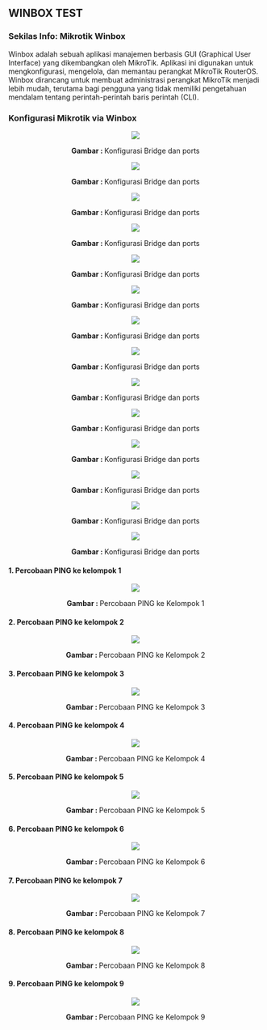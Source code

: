 ## WINBOX TEST

### Sekilas Info: Mikrotik Winbox

Winbox adalah sebuah aplikasi manajemen berbasis GUI (Graphical User Interface) yang dikembangkan oleh MikroTik. Aplikasi ini digunakan untuk mengkonfigurasi, mengelola, dan memantau perangkat MikroTik RouterOS. Winbox dirancang untuk membuat administrasi perangkat MikroTik menjadi lebih mudah, terutama bagi pengguna yang tidak memiliki pengetahuan mendalam tentang perintah-perintah baris perintah (CLI).

### Konfigurasi Mikrotik via Winbox

<div align="center">
<img src="./assets/1.png">
<p><strong>Gambar : </strong>Konfigurasi Bridge dan ports</p>
</div>

<div align="center">
<img src="./assets/2.png">
<p><strong>Gambar : </strong>Konfigurasi Bridge dan ports</p>
</div>

<div align="center">
<img src="./assets/3.png">
<p><strong>Gambar : </strong>Konfigurasi Bridge dan ports</p>
</div>

<div align="center">
<img src="./assets/4.png">
<p><strong>Gambar : </strong>Konfigurasi Bridge dan ports</p>
</div>

<div align="center">
<img src="./assets/5.png">
<p><strong>Gambar : </strong>Konfigurasi Bridge dan ports</p>
</div>

<div align="center">
<img src="./assets/6.png">
<p><strong>Gambar : </strong>Konfigurasi Bridge dan ports</p>
</div>

<div align="center">
<img src="./assets/7.png">
<p><strong>Gambar : </strong>Konfigurasi Bridge dan ports</p>
</div>

<div align="center">
<img src="./assets/8.png">
<p><strong>Gambar : </strong>Konfigurasi Bridge dan ports</p>
</div>

<div align="center">
<img src="./assets/9.png">
<p><strong>Gambar : </strong>Konfigurasi Bridge dan ports</p>
</div>

<div align="center">
<img src="./assets/10.png">
<p><strong>Gambar : </strong>Konfigurasi Bridge dan ports</p>
</div>

<div align="center">
<img src="./assets/11.png">
<p><strong>Gambar : </strong>Konfigurasi Bridge dan ports</p>
</div>

<div align="center">
<img src="./assets/12.png">
<p><strong>Gambar : </strong>Konfigurasi Bridge dan ports</p>
</div>

<div align="center">
<img src="./assets/13.png">
<p><strong>Gambar : </strong>Konfigurasi Bridge dan ports</p>
</div>

<div align="center">
<img src="./assets/14.png">
<p><strong>Gambar : </strong>Konfigurasi Bridge dan ports</p>
</div>



#### 1. Percobaan PING ke kelompok 1

<div align="center">
<img src="./assets/ping1.png">
<p><strong>Gambar : </strong>Percobaan PING ke Kelompok 1</p>
</div>

#### 2. Percobaan PING ke kelompok 2

<div align="center">
<img src="./assets/ping2.png">
<p><strong>Gambar : </strong>Percobaan PING ke Kelompok 2</p>
</div>

#### 3. Percobaan PING ke kelompok 3

<div align="center">
<img src="./assets/ping3.png">
<p><strong>Gambar : </strong>Percobaan PING ke Kelompok 3</p>
</div>

#### 4. Percobaan PING ke kelompok 4

<div align="center">
<img src="./assets/ping4.png">
<p><strong>Gambar : </strong>Percobaan PING ke Kelompok 4</p>
</div>

#### 5. Percobaan PING ke kelompok 5

<div align="center">
<img src="./assets/ping5.png">
<p><strong>Gambar : </strong>Percobaan PING ke Kelompok 5</p>
</div>

#### 6. Percobaan PING ke kelompok 6

<div align="center">
<img src="./assets/ping6.png">
<p><strong>Gambar : </strong>Percobaan PING ke Kelompok 6</p>
</div>

#### 7. Percobaan PING ke kelompok 7

<div align="center">
<img src="./assets/ping7.png">
<p><strong>Gambar : </strong>Percobaan PING ke Kelompok 7</p>
</div>

#### 8. Percobaan PING ke kelompok 8

<div align="center">
<img src="./assets/ping8.png">
<p><strong>Gambar : </strong>Percobaan PING ke Kelompok 8</p>
</div>

#### 9. Percobaan PING ke kelompok 9

<div align="center">
<img src="./assets/ping9.png">
<p><strong>Gambar : </strong>Percobaan PING ke Kelompok 9</p>
</div>